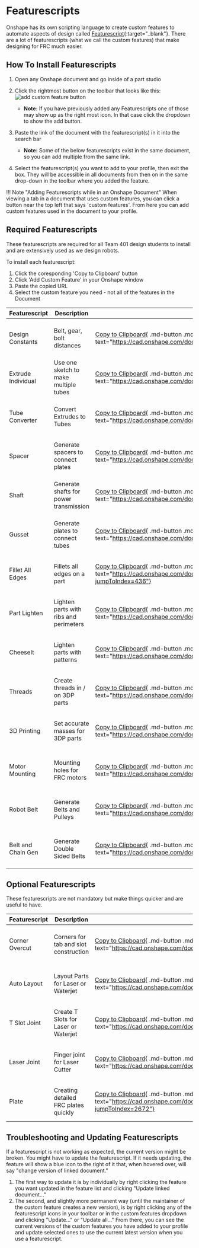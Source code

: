 # Featurescripts

Onshape has its own scripting language to create custom features to automate aspects of design called [Featurescript](https://www.onshape.com/features/custom-features "Onshape Featurescript Page"){:target="_blank"}. There are a lot of featurescripts (what we call the custom features) that make designing for FRC much easier.

## How To Install Featurescripts

1. Open any Onshape document and go inside of a part studio
2. Click the rightmost button on the toolbar that looks like this: ![add custom feature button](/images/design/addCustomFeatures.webp)
    - **Note:** If you have previously added any Featurescripts one of those may show up as the right most icon. In that case click the dropdown to show the add button.
3. Paste the link of the document with the featurescript(s) in it into the search bar
    - **Note:** Some of the below featurescripts exist in the same document, so you can add multiple from the same link.

4. Select the featurescript(s) you want to add to your profile, then exit the box. They will be accessible in all documents from then on in the same drop-down in the toolbar where you added the feature.

!!! Note "Adding Featurescripts while in an Onshape Document"
    When viewing a tab in a document that uses custom features, you can click a button near the top left that says 'custom features'. From here you can add custom features used in the document to your profile.

## Required Featurescripts

These featurescripts are required for all Team 401 design students to install and are extensively used as we design robots.

To install each featurescript:

1. Click the coresponding 'Copy to Clipboard' button
2. Click 'Add Custom Feature' in your Onshape window
3. Paste the copied URL
4. Select the custom feature you need - not all of the features in the Document

| Featurescript | Description | Copy to Clipboard | Onshape Link |
| -- | -- | -- | -- |
| Design Constants | Belt, gear, bolt distances | [Copy to Clipboard](javascript:void(0)){ .md-button .md-button--primary data-clipboard-text="https://cad.onshape.com/documents/780aac08a335649a61c44aaa/w/0b2ae0d562d2207807fb7b74/e/eea661b52c72a077238a2695"} | [Onshape :fontawesome-solid-share-from-square:](https://cad.onshape.com/documents/780aac08a335649a61c44aaa/w/0b2ae0d562d2207807fb7b74/e/eea661b52c72a077238a2695){ .md-button} |
| Extrude Individual | Use one sketch to make multiple tubes | [Copy to Clipboard](javascript:void(0)){ .md-button .md-button--primary data-clipboard-text="https://cad.onshape.com/documents/95c00401c440b44ad8799ef5/v/eea16175f5a62f4905e19ca1/e/f59ee8c28530122eb7fa9f5c"} | [Onshape :fontawesome-solid-share-from-square:](https://cad.onshape.com/documents/95c00401c440b44ad8799ef5/v/eea16175f5a62f4905e19ca1/e/f59ee8c28530122eb7fa9f5c){ .md-button} |
| Tube Converter | Convert Extrudes to Tubes | [Copy to Clipboard](javascript:void(0)){ .md-button .md-button--primary data-clipboard-text="https://cad.onshape.com/documents/95c00401c440b44ad8799ef5/v/3780fb78ddb5f9478d41aeeb/e/7f62400703032fab9a7a3320"} | [Onshape :fontawesome-solid-share-from-square:](https://cad.onshape.com/documents/95c00401c440b44ad8799ef5/v/3780fb78ddb5f9478d41aeeb/e/7f62400703032fab9a7a3320){ .md-button} |
| Spacer | Generate spacers to connect plates | [Copy to Clipboard](javascript:void(0)){ .md-button .md-button--primary data-clipboard-text="https://cad.onshape.com/documents/95c00401c440b44ad8799ef5/v/3780fb78ddb5f9478d41aeeb/e/9d38ab00b89aa97b6c65b7b0"} | [Onshape :fontawesome-solid-share-from-square:](https://cad.onshape.com/documents/95c00401c440b44ad8799ef5/v/3780fb78ddb5f9478d41aeeb/e/9d38ab00b89aa97b6c65b7b0){ .md-button} |
| Shaft | Generate shafts for power transmission | [Copy to Clipboard](javascript:void(0)){ .md-button .md-button--primary data-clipboard-text="https://cad.onshape.com/documents/95c00401c440b44ad8799ef5/v/3780fb78ddb5f9478d41aeeb/e/8db1f48368bdac821997185f"} | [Onshape :fontawesome-solid-share-from-square:](https://cad.onshape.com/documents/95c00401c440b44ad8799ef5/v/3780fb78ddb5f9478d41aeeb/e/8db1f48368bdac821997185f){ .md-button} |
| Gusset | Generate plates to connect tubes | [Copy to Clipboard](javascript:void(0)){ .md-button .md-button--primary data-clipboard-text="https://cad.onshape.com/documents/95c00401c440b44ad8799ef5/v/3780fb78ddb5f9478d41aeeb/e/80b86b695b75c4dcf2be5a7f"} | [Onshape :fontawesome-solid-share-from-square:](https://cad.onshape.com/documents/95c00401c440b44ad8799ef5/v/3780fb78ddb5f9478d41aeeb/e/80b86b695b75c4dcf2be5a7f){ .md-button} |
| Fillet All Edges | Fillets all edges on a part | [Copy to Clipboard](javascript:void(0)){ .md-button .md-button--primary data-clipboard-text="https://cad.onshape.com/documents/95c00401c440b44ad8799ef5/v/3780fb78ddb5f9478d41aeeb/e/be51a7d601bee5eb80c431ad?jumpToIndex=436"} | [Onshape :fontawesome-solid-share-from-square:](https://cad.onshape.com/documents/95c00401c440b44ad8799ef5/v/3780fb78ddb5f9478d41aeeb/e/be51a7d601bee5eb80c431ad?jumpToIndex=436){ .md-button} |
| Part Lighten | Lighten parts with ribs and perimeters | [Copy to Clipboard](javascript:void(0)){ .md-button .md-button--primary data-clipboard-text="https://cad.onshape.com/documents/028ca8fb10baf53e1f6fce96/v/821c8b51ed0953526b51926e/e/a8b9e45297aac9f5688c871d"} | [Onshape :fontawesome-solid-share-from-square:](https://cad.onshape.com/documents/028ca8fb10baf53e1f6fce96/v/821c8b51ed0953526b51926e/e/a8b9e45297aac9f5688c871d){ .md-button} |
| CheeseIt | Lighten parts with patterns | [Copy to Clipboard](javascript:void(0)){ .md-button .md-button--primary data-clipboard-text="https://cad.onshape.com/documents/f46510f08cc311a34733cac2/v/f7f3a1c996c58466f6b88a37/e/af18ea948d73d8e6aafa0767"} | [Onshape :fontawesome-solid-share-from-square:](https://cad.onshape.com/documents/f46510f08cc311a34733cac2/v/f7f3a1c996c58466f6b88a37/e/af18ea948d73d8e6aafa0767){ .md-button} |
| Threads | Create threads in / on 3DP parts | [Copy to Clipboard](javascript:void(0)){ .md-button .md-button--primary data-clipboard-text="https://cad.onshape.com/documents/95c00401c440b44ad8799ef5/v/3780fb78ddb5f9478d41aeeb/e/5e303420d66f4911c362508e"} | [Onshape :fontawesome-solid-share-from-square:](https://cad.onshape.com/documents/95c00401c440b44ad8799ef5/v/3780fb78ddb5f9478d41aeeb/e/5e303420d66f4911c362508e){ .md-button} |
| 3D Printing | Set accurate masses for 3DP parts | [Copy to Clipboard](javascript:void(0)){ .md-button .md-button--primary data-clipboard-text="https://cad.onshape.com/documents/95c00401c440b44ad8799ef5/v/3780fb78ddb5f9478d41aeeb/e/4490f033b69821f5722cc71d"} | [Onshape :fontawesome-solid-share-from-square:](https://cad.onshape.com/documents/95c00401c440b44ad8799ef5/v/3780fb78ddb5f9478d41aeeb/e/4490f033b69821f5722cc71d){ .md-button} |
| Motor Mounting | Mounting holes for FRC motors | [Copy to Clipboard](javascript:void(0)){ .md-button .md-button--primary data-clipboard-text="https://cad.onshape.com/documents/95c00401c440b44ad8799ef5/v/3780fb78ddb5f9478d41aeeb/e/f7d2fd67eee8b713d4a91fb3"} | [Onshape :fontawesome-solid-share-from-square:](https://cad.onshape.com/documents/95c00401c440b44ad8799ef5/v/3780fb78ddb5f9478d41aeeb/e/f7d2fd67eee8b713d4a91fb3){ .md-button} |
| Robot Belt | Generate Belts and Pulleys | [Copy to Clipboard](javascript:void(0)){ .md-button .md-button--primary data-clipboard-text="https://cad.onshape.com/documents/9cffa92db8b62219498f89af/v/05dd06c5cc9ae655a39e5c5d/e/99672d1e329b38e647d90146"} | [Onshape :fontawesome-solid-share-from-square:](https://cad.onshape.com/documents/9cffa92db8b62219498f89af/v/05dd06c5cc9ae655a39e5c5d/e/99672d1e329b38e647d90146){ .md-button} |
| Belt and Chain Gen | Generate Double Sided Belts | [Copy to Clipboard](javascript:void(0)){ .md-button .md-button--primary data-clipboard-text="https://cad.onshape.com/documents/53c0b14cad92676c14e04e97/v/ba3d3c1c31ed90eb4540d8b5/e/7394c4a86d8d6c35c9a12041"} | [Onshape :fontawesome-solid-share-from-square:](https://cad.onshape.com/documents/53c0b14cad92676c14e04e97/v/ba3d3c1c31ed90eb4540d8b5/e/7394c4a86d8d6c35c9a12041){ .md-button} |

## Optional Featurescripts

These featurescripts are not mandatory but make things quicker and are useful to have.

| Featurescript | Description | Copy to Clipboard | Onshape Link |
| -- | -- | -- | -- |
| Corner Overcut | Corners for tab and slot construction | [Copy to Clipboard](javascript:void(0)){ .md-button .md-button--primary data-clipboard-text="https://cad.onshape.com/documents/b99915c0b73924ca981bc57f/w/fe0bd1c034e61bbcdb3e68eb/e/14458d1263a98640a0cf663c"} | [Onshape :fontawesome-solid-share-from-square:](https://cad.onshape.com/documents/b99915c0b73924ca981bc57f/w/fe0bd1c034e61bbcdb3e68eb/e/14458d1263a98640a0cf663c){ .md-button} |
| Auto Layout | Layout Parts for Laser or Waterjet | [Copy to Clipboard](javascript:void(0)){ .md-button .md-button--primary data-clipboard-text="https://cad.onshape.com/documents/576e01dbe4b0cc2e7f46a55d/v/f697250aa149b6846173f4b1/e/887d6e2324589bfd2058c3e1"} | [Onshape :fontawesome-solid-share-from-square:](https://cad.onshape.com/documents/576e01dbe4b0cc2e7f46a55d/v/f697250aa149b6846173f4b1/e/887d6e2324589bfd2058c3e1){ .md-button} |
| T Slot Joint | Create T Slots for Laser or Waterjet | [Copy to Clipboard](javascript:void(0)){ .md-button .md-button--primary data-clipboard-text="https://cad.onshape.com/documents/5791a167e4b03c2aa6af3b35/v/f4f0540312c744f12681a624/e/acc455ae2adcf11a571ba510"} | [Onshape :fontawesome-solid-share-from-square:](https://cad.onshape.com/documents/5791a167e4b03c2aa6af3b35/v/f4f0540312c744f12681a624/e/acc455ae2adcf11a571ba510){ .md-button} |
| Laser Joint | Finger joint for Laser Cutter | [Copy to Clipboard](javascript:void(0)){ .md-button .md-button--primary data-clipboard-text="https://cad.onshape.com/documents/578830e4e4b0e65410f9c34e/v/4a3153e5b4fb5385bd22a9b8/e/7af109b2f1cead90850525ae"} | [Onshape :fontawesome-solid-share-from-square:](https://cad.onshape.com/documents/578830e4e4b0e65410f9c34e/v/4a3153e5b4fb5385bd22a9b8/e/7af109b2f1cead90850525ae){ .md-button} |
| Plate | Creating detailed FRC plates quickly | [Copy to Clipboard](javascript:void(0)){ .md-button .md-button--primary data-clipboard-text="https://cad.onshape.com/documents/9cffa92db8b62219498f89af/v/4d631c107644bbf1a650d6fc/e/f202d95d12d16b67322f5465?jumpToIndex=2672"} | [Onshape :fontawesome-solid-share-from-square:](https://cad.onshape.com/documents/9cffa92db8b62219498f89af/v/4d631c107644bbf1a650d6fc/e/f202d95d12d16b67322f5465?jumpToIndex=2672){ .md-button} |

## Troubleshooting and Updating Featurescripts

If a featurescript is not working as expected, the current version might be broken. You might have to update the featurescript. If it needs updating, the feature will show a blue icon to the right of it that, when hovered over, will say "change version of linked document."

1. The first way to update it is by individually by right clicking the feature you want updated in the feature list and clicking "Update linked document..."
2. The second, and slightly more permanent way (until the maintainer of the custom feature creates a new version), is by right clicking any of the featurescript icons in your toolbar or in the custom features dropdown and clicking "Update..." or "Update all..." From there, you can see the current versions of the custom features you have added to your profile and update selected ones to use the current latest version when you use a featurescript.
